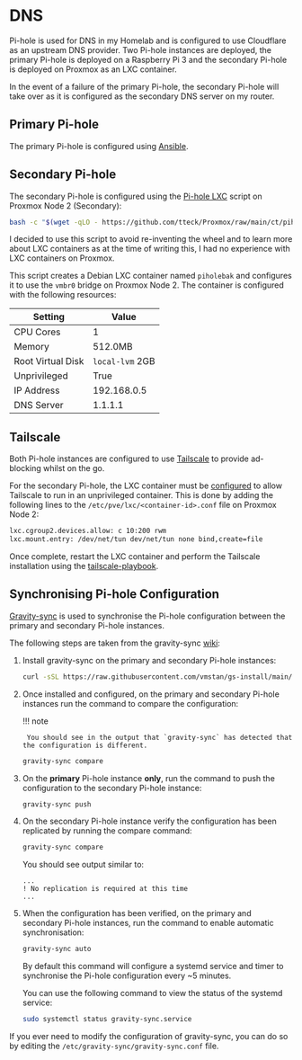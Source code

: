 # DNS

Pi-hole is used for DNS in my Homelab and is configured to use Cloudflare as an upstream DNS provider. Two Pi-hole instances are deployed, the primary Pi-hole is deployed on a Raspberry Pi 3 and the secondary Pi-hole is deployed on Proxmox as an LXC container.

In the event of a failure of the primary Pi-hole, the secondary Pi-hole will take over as it is configured as the secondary DNS server on my router.

## Primary Pi-hole

The primary Pi-hole is configured using [Ansible](https://homeops.danielbrennand.com/ansible/pihole/).

## Secondary Pi-hole

The secondary Pi-hole is configured using the [Pi-hole LXC](https://github.com/tteck/Proxmox/raw/main/ct/pihole.sh) script on Proxmox Node 2 (Secondary):

```bash
bash -c "$(wget -qLO - https://github.com/tteck/Proxmox/raw/main/ct/pihole.sh)"
```

I decided to use this script to avoid re-inventing the wheel and to learn more about LXC containers as at the time of writing this, I had no experience with LXC containers on Proxmox.

This script creates a Debian LXC container named `piholebak` and configures it to use the `vmbr0` bridge on Proxmox Node 2. The container is configured with the following resources:

| Setting           | Value           |
| ----------------- | --------------- |
| CPU Cores         | 1               |
| Memory            | 512.0MB         |
| Root Virtual Disk | `local-lvm` 2GB |
| Unprivileged      | True            |
| IP Address        | 192.168.0.5     |
| DNS Server        | 1.1.1.1         |

## Tailscale

Both Pi-hole instances are configured to use [Tailscale](https://tailscale.com/) to provide ad-blocking whilst on the go.

For the secondary Pi-hole, the LXC container must be [configured](https://tailscale.com/kb/1130/lxc-unprivileged#instructions) to allow Tailscale to run in an unprivileged container. This is done by adding the following lines to the `/etc/pve/lxc/<container-id>.conf` file on Proxmox Node 2:

```bash
lxc.cgroup2.devices.allow: c 10:200 rwm
lxc.mount.entry: /dev/net/tun dev/net/tun none bind,create=file
```

Once complete, restart the LXC container and perform the Tailscale installation using the [tailscale-playbook](https://github.com/dbrennand/home-ops/blob/dev/ansible/playbooks/tailscale-playbook.yml).

## Synchronising Pi-hole Configuration

[Gravity-sync](https://github.com/vmstan/gravity-sync) is used to synchronise the Pi-hole configuration between the primary and secondary Pi-hole instances.

The following steps are taken from the gravity-sync [wiki](https://github.com/vmstan/gravity-sync/wiki):

1. Install gravity-sync on the primary and secondary Pi-hole instances:

    ```bash
    curl -sSL https://raw.githubusercontent.com/vmstan/gs-install/main/gs-install.sh | bash
    ```

2. Once installed and configured, on the primary and secondary Pi-hole instances run the command to compare the configuration:

    !!! note

        You should see in the output that `gravity-sync` has detected that the configuration is different.

    ```bash
    gravity-sync compare
    ```

3. On the **primary** Pi-hole instance **only**, run the command to push the configuration to the secondary Pi-hole instance:

    ```bash
    gravity-sync push
    ```

4. On the secondary Pi-hole instance verify the configuration has been replicated by running the compare command:

    ```bash
    gravity-sync compare
    ```

    You should see output similar to:

    ```
    ...
    ! No replication is required at this time
    ...
    ```

5. When the configuration has been verified, on the primary and secondary Pi-hole instances, run the command to enable automatic synchronisation:

    ```bash
    gravity-sync auto
    ```

    By default this command will configure a systemd service and timer to synchronise the Pi-hole configuration every ~5 minutes.

    You can use the following command to view the status of the systemd service:

    ```bash
    sudo systemctl status gravity-sync.service
    ```

If you ever need to modify the configuration of gravity-sync, you can do so by editing the `/etc/gravity-sync/gravity-sync.conf` file.

